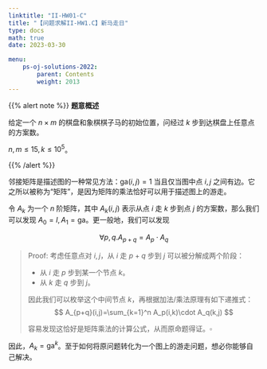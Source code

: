 ```yaml
---
linktitle: "II-HW01-C"
title: "【问题求解II-HW1.C】新马走日"
type: docs
math: true
date: 2023-03-30

menu:
    ps-oj-solutions-2022:
        parent: Contents
        weight: 2013
---
```


{{% alert note %}}
**题意概述**

给定一个 $n\times m$ 的棋盘和象棋棋子马的初始位置，问经过 $k$ 步到达棋盘上任意点的方案数。

$n,m\leq 15, k\leq 10^5$。

{{% /alert %}}

邻接矩阵是描述图的一种常见方法：$\text{ga}(i,j)=1$ 当且仅当图中点 $i,j$ 之间有边。它之所以被称为“矩阵”，是因为矩阵的乘法恰好可以用于描述图上的游走。

令 $A_k$ 为一个 $n$ 阶矩阵，其中 $A_k(i,j)$ 表示从点 $i$ 走 $k$ 步到点 $j$ 的方案数，那么我们可以发现 $A_0=I,A_1=\text{ga}$。更一般地，我们可以发现

$$
\forall p, q. A_{p+q}=A_p\cdot A_q
$$

> Proof: 考虑任意点对 $i,j$，从 $i$ 走 $p+q$ 步到 $j$ 可以被分解成两个阶段：
> * 从 $i$ 走 $p$ 步到某一个节点 $k$。
> * 从 $k$ 走 $q$ 步到 $j$。
> 
> 因此我们可以枚举这个中间节点 $k$，再根据加法/乘法原理有如下递推式：
> $$
> A_{p+q}(i,j)=\sum_{k=1}^n A_p(i,k)\cdot A_q(k,j)
> $$
>
> 容易发现这恰好是矩阵乘法的计算公式，从而原命题得证。$\square$

因此，$A_k=\text{ga}^k$。至于如何将原问题转化为一个图上的游走问题，想必你能够自己解决。